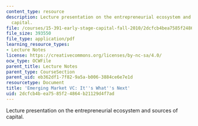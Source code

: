 ```yaml
---
content_type: resource
description: Lecture presentation on the entrepreneurial ecosystem and sources of
  capital.
file: /courses/15-391-early-stage-capital-fall-2010/2dcfcb4bea7585f24864b21129d4f7ad_MIT15_391F10_lec10.pdf
file_size: 393550
file_type: application/pdf
learning_resource_types:
- Lecture Notes
license: https://creativecommons.org/licenses/by-nc-sa/4.0/
ocw_type: OCWFile
parent_title: Lecture Notes
parent_type: CourseSection
parent_uid: eb362df1-7f82-9a5a-b006-3884ce6e7e1d
resourcetype: Document
title: 'Emerging Market VC: It''s What''s Next'
uid: 2dcfcb4b-ea75-85f2-4864-b21129d4f7ad
---
```

Lecture presentation on the entrepreneurial ecosystem and sources of capital.